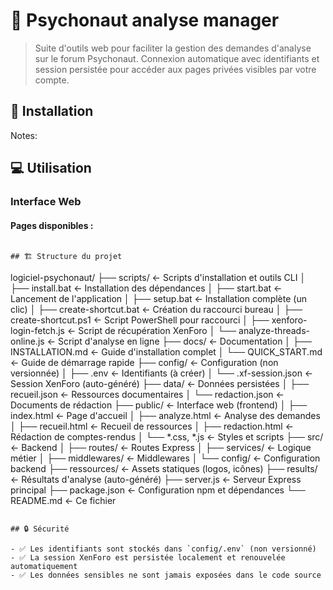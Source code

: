 # 🧪 Psychonaut analyse manager



> Suite d'outils web pour faciliter la gestion des demandes d'analyse sur le forum Psychonaut.
> Connexion automatique avec identifiants et session persistée pour accéder aux pages privées visibles par votre compte.


## 🚀 Installation

Notes:



## 💻 Utilisation

### Interface Web


#### Pages disponibles :


```

## 🏗️ Structure du projet

```
logiciel-psychonaut/
├── scripts/                   ← Scripts d'installation et outils CLI
│   ├── install.bat            ← Installation des dépendances
│   ├── start.bat              ← Lancement de l'application
│   ├── setup.bat              ← Installation complète (un clic)
│   ├── create-shortcut.bat    ← Création du raccourci bureau
│   ├── create-shortcut.ps1    ← Script PowerShell pour raccourci
│   ├── xenforo-login-fetch.js ← Script de récupération XenForo
│   └── analyze-threads-online.js ← Script d'analyse en ligne
├── docs/                      ← Documentation
│   ├── INSTALLATION.md        ← Guide d'installation complet
│   └── QUICK_START.md         ← Guide de démarrage rapide
├── config/                    ← Configuration (non versionnée)
│   ├── .env                   ← Identifiants (à créer)
│   └── .xf-session.json       ← Session XenForo (auto-généré)
├── data/                      ← Données persistées
│   ├── recueil.json           ← Ressources documentaires
│   └── redaction.json         ← Documents de rédaction
├── public/                    ← Interface web (frontend)
│   ├── index.html             ← Page d'accueil
│   ├── analyze.html           ← Analyse des demandes
│   ├── recueil.html           ← Recueil de ressources
│   ├── redaction.html         ← Rédaction de comptes-rendus
│   └── *.css, *.js            ← Styles et scripts
├── src/                       ← Backend
│   ├── routes/                ← Routes Express
│   ├── services/              ← Logique métier
│   ├── middlewares/           ← Middlewares
│   └── config/                ← Configuration backend
├── ressources/                ← Assets statiques (logos, icônes)
├── results/                   ← Résultats d'analyse (auto-généré)
├── server.js                  ← Serveur Express principal
├── package.json               ← Configuration npm et dépendances
└── README.md                  ← Ce fichier
```

## 🔒 Sécurité

- ✅ Les identifiants sont stockés dans `config/.env` (non versionné)
- ✅ La session XenForo est persistée localement et renouvelée automatiquement
- ✅ Les données sensibles ne sont jamais exposées dans le code source
